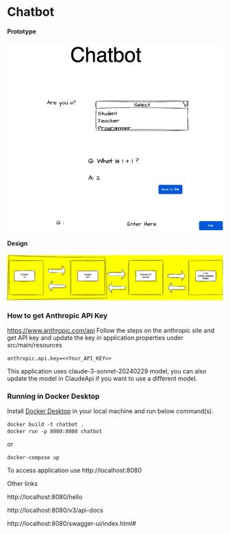 # Chatbot


#### Prototype
![Prototype](chatbot-prototype.png)

#### Design
![Design](chatbot-design.png)

### How to get Anthropic API Key
https://www.anthropic.com/api
Follow the steps on the anthropic site and get API key and update the key in application.properties under src/main/resources
```
anthropic.api.key=<<Your_API_KEY>>
```
This application uses claude-3-sonnet-20240229 model, you can also update the model in ClaudeApi if you want to use a different model.

### Running in Docker Desktop
Install [Docker Desktop](https://www.docker.com/products/docker-desktop/) in your local machine and run below command(s).
```
docker build -t chatbot .
docker run -p 8080:8080 chatbot
```

or

```
docker-compose up
```

To access application use http://localhost:8080

Other links

http://localhost:8080/hello

http://localhost:8080/v3/api-docs

http://localhost:8080/swagger-ui/index.html#


